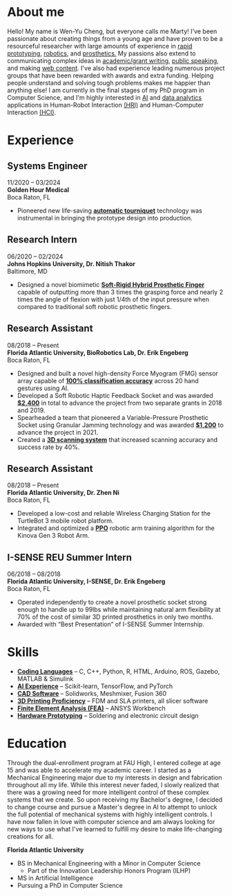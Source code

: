 # About me

Hello! My name is Wen-Yu Cheng, but everyone calls me Marty! I've been passionate about creating things from a young age and have proven to be a resourceful researcher with large amounts of experience in <ins>rapid prototyping</ins>, <ins>robotics</ins>, and <ins>prosthetics.</ins> My passions also extend to communicating complex ideas in <ins>academic/grant writing</ins>, <ins>public speaking</ins>, and making <ins>web content</ins>. I've also had experience leading numerous project groups that have been rewarded with awards and extra funding. Helping people understand and solving tough problems makes me happier than anything else! I am currently in the final stages of my PhD program in Computer Science, and I'm highly interested in <ins>AI</ins> and <ins>data analytics</ins> applications in Human-Robot Interaction <ins>(HRI)</ins> and Human-Computer Interaction <ins>(HCI)</ins>.

# Experience

## Systems Engineer 
11/2020 – 03/2024  
**Golden Hour Medical**  
Boca Raton, FL

- Pioneered new life-saving <ins>**automatic tourniquet**</ins> technology was instrumental in bringing the prototype design into production.



## Research Intern
06/2020 – 02/2024  
**Johns Hopkins University, Dr. Nitish Thakor**  
Baltimore, MD

- Designed a novel biomimetic <ins>**Soft-Rigid Hybrid Prosthetic Finger**</ins> capable of outputting more than 3 times the grasping force and nearly 2 times the angle of flexion with just 1/4th of the input pressure when compared to traditional soft robotic prosthetic fingers.



## Research Assistant
08/2018 – Present  
**Florida Atlantic University, BioRobotics Lab, Dr. Erik Engeberg**  
Boca Raton, FL

- Designed and built a novel high-density Force Myogram (FMG) sensor array capable of <ins>**100% classification accuracy**</ins> across 20 hand gestures using AI.
- Developed a Soft Robotic Haptic Feedback Socket and was awarded <ins>**$2,400**</ins> in total to advance the project from two separate grants in 2018 and 2019.
- Spearheaded a team that pioneered a Variable-Pressure Prosthetic Socket using Granular Jamming technology and was awarded <ins>**$1,200**</ins> to advance the project in 2021.
- Created a <ins>**3D scanning system**</ins> that increased scanning accuracy and success rate by 40%.


## Research Assistant
08/2018 – Present  
**Florida Atlantic University, Dr. Zhen Ni**  
Boca Raton, FL

- Developed a low-cost and reliable Wireless Charging Station for the TurtleBot 3 mobile robot platform.
- Integrated and optimized a <ins>**PPO**</ins> robotic arm training algorithm for the Kinova Gen 3 Robot Arm.



## I-SENSE REU Summer Intern
06/2018 – 08/2018  
**Florida Atlantic University, I-SENSE, Dr. Erik Engeberg**  
Boca Raton, FL

- Operated independently to create a novel prosthetic socket strong enough to handle up to 99lbs while maintaining natural arm flexibility at 70% of the cost of similar 3D printed prosthetics in only two months.
- Awarded with “Best Presentation” of I-SENSE Summer Internship.


# Skills

- <ins>**Coding Languages**</ins> – C, C++, Python, R, HTML, Arduino, ROS, Gazebo, MATLAB & Simulink
- <ins>**AI Experience**</ins> – Scikit-learn, TensorFlow, and PyTorch
- <ins>**CAD Software**</ins> – Solidworks, Meshmixer, Fusion 360
- <ins>**3D Printing Proficiency**</ins> – FDM and SLA printers, all slicer software
- <ins>**Finite Element Analysis (FEA)**</ins> – ANSYS Workbench
- <ins>**Hardware Prototyping**</ins> – Soldering and electronic circuit design

# Education

Through the dual-enrollment program at FAU High, I entered college at age 15 and was able to accelerate my academic career. I started as a Mechanical Engineering major due to my interests in design and fabrication throughout all my life. While this interest never faded, I slowly realized that there was a growing need for more intelligent control of these complex systems that we create. So upon receiving my Bachelor's degree, I decided to change course and pursue a Master's degree in AI to attempt to unlock the full potential of mechanical systems with highly intelligent controls. I have now fallen in love with computer science and am always looking for new ways to use what I've learned to fulfill my desire to make life-changing creations for all. 

**Florida Atlantic University**
- BS in Mechanical Engineering with a Minor in Computer Science
  - Part of the Innovation Leadership Honors Program (ILHP)
- MS in Artificial Intelligence
- Pursuing a PhD in Computer Science
